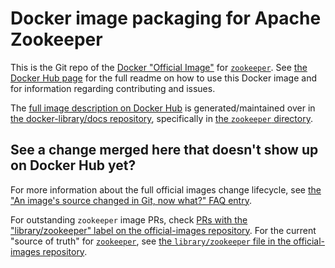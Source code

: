# Docker image packaging for Apache Zookeeper

This is the Git repo of the [Docker "Official Image"](https://github.com/docker-library/official-images#what-are-official-images) for [`zookeeper`](https://hub.docker.com/_/zookeeper/). See [the Docker Hub page](https://hub.docker.com/_/zookeeper/) for the full readme on how to use this Docker image and for information regarding contributing and issues.

The [full image description on Docker Hub](https://hub.docker.com/_/zookeeper/) is generated/maintained over in [the docker-library/docs repository](https://github.com/docker-library/docs), specifically in [the `zookeeper` directory](https://github.com/docker-library/docs/tree/master/zookeeper).

## See a change merged here that doesn't show up on Docker Hub yet?

For more information about the full official images change lifecycle, see [the "An image's source changed in Git, now what?" FAQ entry](https://github.com/docker-library/faq#an-images-source-changed-in-git-now-what).

For outstanding `zookeeper` image PRs, check [PRs with the "library/zookeeper" label on the official-images repository](https://github.com/docker-library/official-images/labels/library%2Fzookeeper). For the current "source of truth" for [`zookeeper`](https://hub.docker.com/_/zookeeper/), see [the `library/zookeeper` file in the official-images repository](https://github.com/docker-library/official-images/blob/master/library/zookeeper).